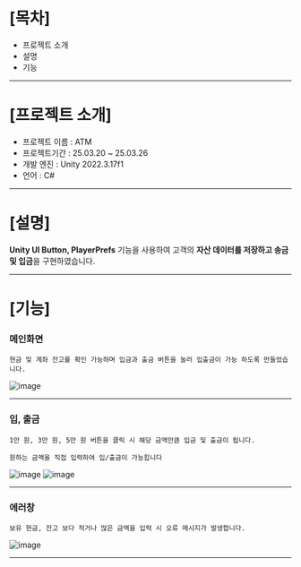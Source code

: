 [목차]
=============
* 프로젝트 소개
* 설명
* 기능

---

[프로젝트 소개]
=============
* 프로젝트 이름 : ATM
* 프로젝트기간 : 25.03.20 ~ 25.03.26
* 개발 엔진 : Unity 2022.3.17f1
* 언어 : C#

---

[설명]
=============
**Unity UI Button, PlayerPrefs** 기능을 사용하여
고객의 **자산 데이터를 저장하고 송금 및 입금**을 구현하였습니다.

---

[기능]
=============

### 메인화면

```
현금 및 계좌 잔고를 확인 가능하며 입금과 출금 버튼을 눌러 입출금이 가능 하도록 만들었습니다.
```
![image](https://github.com/user-attachments/assets/c08618b4-cba8-4556-a8bf-8f154240ea92)

---

### 입, 출금
```
1만 원, 3만 원, 5만 원 버튼을 클릭 시 해당 금액만큼 입금 및 출금이 됩니다.

원하는 금액을 직접 입력하여 입/출금이 가능힙니다
```

![image](https://github.com/user-attachments/assets/3332c25d-fb8a-4205-9b03-11988931c647)
![image](https://github.com/user-attachments/assets/18934e2b-b2f9-409e-aa51-c2c9207cafb3)

---

### 에러창
```
보유 현금, 잔고 보다 적거나 많은 금액을 입력 시 오류 메시지가 발생합니다.
```

![image](https://github.com/user-attachments/assets/0c2a2271-a4e1-4d65-bc06-0917b645aedf)

---
